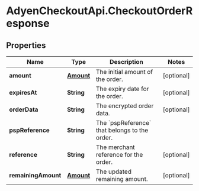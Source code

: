 # AdyenCheckoutApi.CheckoutOrderResponse

## Properties

Name | Type | Description | Notes
------------ | ------------- | ------------- | -------------
**amount** | [**Amount**](Amount.md) | The initial amount of the order. | [optional] 
**expiresAt** | **String** | The expiry date for the order. | [optional] 
**orderData** | **String** | The encrypted order data. | [optional] 
**pspReference** | **String** | The &#x60;pspReference&#x60; that belongs to the order. | 
**reference** | **String** | The merchant reference for the order. | [optional] 
**remainingAmount** | [**Amount**](Amount.md) | The updated remaining amount. | [optional] 


